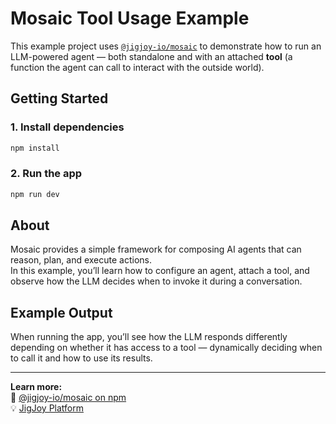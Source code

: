 # Mosaic Tool Usage Example

This example project uses [`@jigjoy-io/mosaic`](https://www.npmjs.com/package/@jigjoy-io/mosaic) to demonstrate how to run an LLM-powered agent — both standalone and with an attached **tool** (a function the agent can call to interact with the outside world).

## Getting Started

### 1. Install dependencies

```bash
npm install
```

### 2. Run the app

```bash
npm run dev
```

## About

Mosaic provides a simple framework for composing AI agents that can reason, plan, and execute actions.  
In this example, you’ll learn how to configure an agent, attach a tool, and observe how the LLM decides when to invoke it during a conversation.

## Example Output

When running the app, you’ll see how the LLM responds differently depending on whether it has access to a tool — dynamically deciding when to call it and how to use its results.

---

**Learn more:**  
🧩 [@jigjoy-io/mosaic on npm](https://www.npmjs.com/package/@jigjoy-io/mosaic)  
💡 [JigJoy Platform](https://www.jigjoy.io)